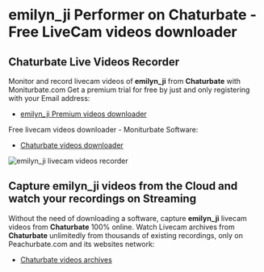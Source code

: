 # emilyn_ji Performer on Chaturbate - Free LiveCam videos downloader

## Chaturbate Live Videos Recorder

Monitor and record livecam videos of **emilyn_ji** from **Chaturbate** with Moniturbate.com
Get a premium trial for free by just and only registering with your Email address:
* [emilyn_ji Premium videos downloader](https://moniturbate.com/request-demo-licence-key.html)

Free livecam videos downloader - Moniturbate Software:
* [Chaturbate videos downloader](https://moniturbate.com/moniturbate-download-software.html)

![emilyn_ji livecam videos recorder](https://peachurnet.com/templates/moniturbate-software.png)


## Capture emilyn_ji videos from the Cloud and watch your recordings on Streaming

Without the need of downloading a software, capture **emilyn_ji** livecam videos from **Chaturbate** 100% online.
Watch Livecam archives from **Chaturbate** unlimitedly from thousands of existing recordings, only on Peachurbate.com and its websites network:
* [Chaturbate videos archives](https://peachurnet.com/)